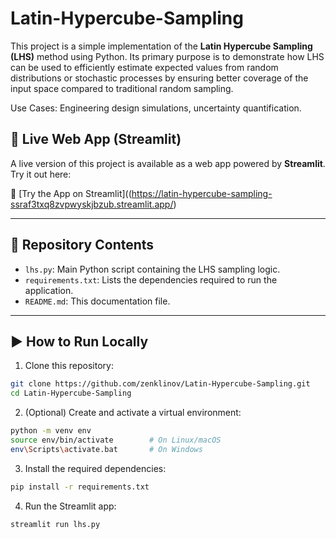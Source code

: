 # Latin-Hypercube-Sampling

This project is a simple implementation of the **Latin Hypercube Sampling (LHS)** method using Python. Its primary purpose is to demonstrate how LHS can be used to efficiently estimate expected values from random distributions or stochastic processes by ensuring better coverage of the input space compared to traditional random sampling.

Use Cases: Engineering design simulations, uncertainty quantification.

## 🚀 Live Web App (Streamlit)

A live version of this project is available as a web app powered by **Streamlit**. Try it out here:

🔗 [Try the App on Streamlit]((https://latin-hypercube-sampling-ssraf3txq8zvpwyskjbzub.streamlit.app/)

---

## 🧾 Repository Contents

- `lhs.py`: Main Python script containing the LHS sampling logic.
- `requirements.txt`: Lists the dependencies required to run the application.
- `README.md`: This documentation file.

---

## ▶️ How to Run Locally

1. Clone this repository:

```bash
git clone https://github.com/zenklinov/Latin-Hypercube-Sampling.git
cd Latin-Hypercube-Sampling
```

2. (Optional) Create and activate a virtual environment:

```bash
python -m venv env
source env/bin/activate        # On Linux/macOS
env\Scripts\activate.bat       # On Windows
```

3. Install the required dependencies:
```bash
pip install -r requirements.txt
```

4. Run the Streamlit app:
```bash
streamlit run lhs.py
```

